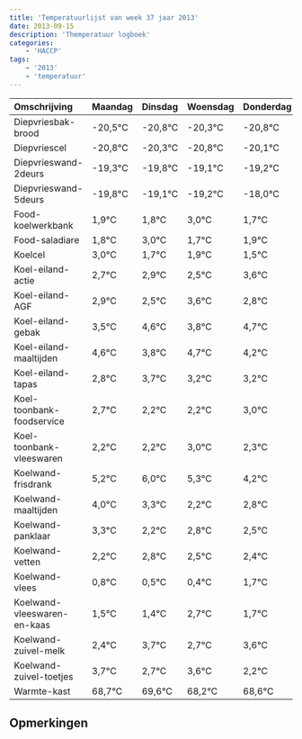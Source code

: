 ```yaml
---
title: 'Temperatuurlijst van week 37 jaar 2013'
date: 2013-09-15
description: 'Themperatuur logboek'
categories:
    - 'HACCP'
tags:
    - '2013'
    - 'temperatuur'
---
```

|Omschrijving|Maandag|Dinsdag|Woensdag|Donderdag|Vrijdag|Zaterdag|Zondag|
|:---|:---|:---|:---|:---|:---|:---|:---|
|Diepvriesbak-brood|-20,5°C|-20,8°C|-20,3°C|-20,8°C|-20,1°C|-20,2°C|-19,0°C|
|Diepvriescel|-20,8°C|-20,3°C|-20,8°C|-20,1°C|-20,2°C|-19,0°C|-20,3°C|
|Diepvrieswand-2deurs|-19,3°C|-19,8°C|-19,1°C|-19,2°C|-18,0°C|-19,3°C|-19,1°C|
|Diepvrieswand-5deurs|-19,8°C|-19,1°C|-19,2°C|-18,0°C|-19,3°C|-19,1°C|-19,5°C|
|Food-koelwerkbank|1,9°C|1,8°C|3,0°C|1,7°C|1,9°C|1,5°C|2,6°C|
|Food-saladiare|1,8°C|3,0°C|1,7°C|1,9°C|1,5°C|2,6°C|1,8°C|
|Koelcel|3,0°C|1,7°C|1,9°C|1,5°C|2,6°C|1,8°C|2,7°C|
|Koel-eiland-actie|2,7°C|2,9°C|2,5°C|3,6°C|2,8°C|3,7°C|3,2°C|
|Koel-eiland-AGF|2,9°C|2,5°C|3,6°C|2,8°C|3,7°C|3,2°C|3,2°C|
|Koel-eiland-gebak|3,5°C|4,6°C|3,8°C|4,7°C|4,2°C|4,2°C|5,0°C|
|Koel-eiland-maaltijden|4,6°C|3,8°C|4,7°C|4,2°C|4,2°C|5,0°C|4,3°C|
|Koel-eiland-tapas|2,8°C|3,7°C|3,2°C|3,2°C|4,0°C|3,3°C|2,2°C|
|Koel-toonbank-foodservice|2,7°C|2,2°C|2,2°C|3,0°C|2,3°C|1,2°C|1,8°C|
|Koel-toonbank-vleeswaren|2,2°C|2,2°C|3,0°C|2,3°C|1,2°C|1,8°C|1,5°C|
|Koelwand-frisdrank|5,2°C|6,0°C|5,3°C|4,2°C|4,8°C|4,5°C|4,4°C|
|Koelwand-maaltijden|4,0°C|3,3°C|2,2°C|2,8°C|2,5°C|2,4°C|3,7°C|
|Koelwand-panklaar|3,3°C|2,2°C|2,8°C|2,5°C|2,4°C|3,7°C|2,7°C|
|Koelwand-vetten|2,2°C|2,8°C|2,5°C|2,4°C|3,7°C|2,7°C|3,6°C|
|Koelwand-vlees|0,8°C|0,5°C|0,4°C|1,7°C|0,7°C|1,6°C|0,2°C|
|Koelwand-vleeswaren-en-kaas|1,5°C|1,4°C|2,7°C|1,7°C|2,6°C|1,2°C|1,6°C|
|Koelwand-zuivel-melk|2,4°C|3,7°C|2,7°C|3,6°C|2,2°C|2,6°C|2,8°C|
|Koelwand-zuivel-toetjes|3,7°C|2,7°C|3,6°C|2,2°C|2,6°C|2,8°C|2,8°C|
|Warmte-kast|68,7°C|69,6°C|68,2°C|68,6°C|68,8°C|68,8°C|68,6°C|

## Opmerkingen


